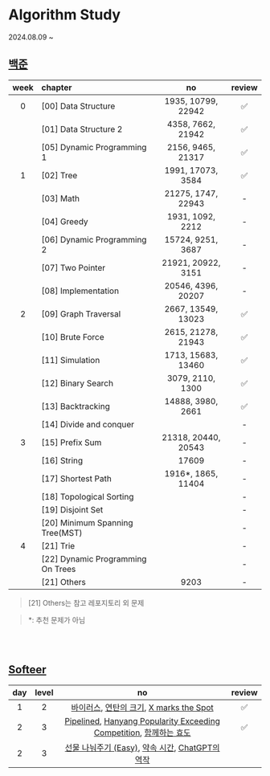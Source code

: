 # Algorithm Study

2024.08.09 ~

## [백준](https://github.com/tony9402/baekjoon)


| week | chapter                            |         no          | review |
|:----:|:-----------------------------------|:-------------------:|:------:|
|  0   | [00] Data Structure                | 1935, 10799, 22942  |   ✅    |
|      | [01] Data Structure 2              |  4358, 7662, 21942  |   ✅    |
|      | [05] Dynamic Programming 1         |  2156, 9465, 21317  |   ✅    |
|  1   | [02] Tree                          |  1991, 17073, 3584  |   ✅    |
|      | [03] Math                          | 21275, 1747, 22943  |   -    |
|      | [04] Greedy                        |  1931, 1092, 2212   |   -    |
|      | [06] Dynamic Programming 2         |  15724, 9251, 3687  |   -    |
|      | [07] Two Pointer	                  | 21921, 20922, 3151  |   -    |
|      | [08] Implementation                | 20546, 4396, 20207  |   -    |
|  2   | [09] Graph Traversal               | 2667, 13549, 13023  |   ✅    |
|      | [10] Brute Force                   | 2615, 21278, 21943  |   ✅    |
|      | [11] Simulation                    | 1713, 15683, 13460  |   ✅    |
|      | [12] Binary Search                 |  3079, 2110, 1300   |   ✅    |
|      | [13] Backtracking                  |  14888, 3980, 2661  |   ✅    |
|      | [14] Divide and conquer            |                     |   -    |
|  3   | [15] Prefix Sum                    | 21318, 20440, 20543 |   -    |
|      | [16] String                        |        17609        |   -    |
|      | [17] Shortest Path                 | 1916*, 1865, 11404  |   -    |
|      | [18] Topological Sorting           |                     |   -    |
|      | [19] Disjoint Set                  |                     |   -    |
|      | [20] Minimum Spanning Tree(MST)    |                     |   -    |
|  4   | [21] Trie                          |                     |   -    |
|      | [22] 	Dynamic Programming On Trees |                     |   -    |
|      | [21] Others                        |        9203         |   -    |

> [21] Others는 참고 레포지토리 외 문제

> *: 추천 문제가 아님

<br>
<br>

## [Softeer](https://softeer.ai/practice)


| day | level |                                                                                   no                                                                                    |   review   |
|:---:|:-----:|:-----------------------------------------------------------------------------------------------------------------------------------------------------------------------:|:----------:|
|  1  |   2   |               [바이러스](https://softeer.ai/practice/6284), [연탄의 크기](https://softeer.ai/practice/7628), [X marks the Spot](https://softeer.ai/practice/7703)                |     ✅      |
|  2  |   3   |[Pipelined](https://softeer.ai/practice/9496), [Hanyang Popularity Exceeding Competition](https://softeer.ai/practice/9495), [함께하는 효도](https://softeer.ai/practice/7727) |     ✅      |
|  2  |   3   |                [선물 나눠주기 (Easy)](https://softeer.ai/practice/9665), [약속 시간](https://softeer.ai/practice/9505), [ChatGPT의 역작](https://softeer.ai/practice/9503)   |            |





